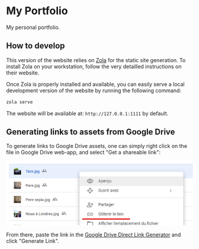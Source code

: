 # My Portfolio

My personal portfolio.

## How to develop

This version of the website relies on [Zola](https://www.getzola.org/) for the
static site generation. To install Zola on your workstation, follow the very
detailled instructions on their website.

Once Zola is properly installed and available, you can easily serve a local
development version of the website by running the following command:

```bash
zola serve
```

The website will be available at: `http://127.0.0.1:1111` by default.

## Generating links to assets from Google Drive

To generate links to Google Drive assets, one can simply right click on the file
in Google Drive web-app, and select "Get a shareable link":

![Get a shareable link in Google Drive](./docs/google-drive-get-shareable-link.png)

From there, paste the link in the [Google Drive Direct Link
Generator](https://buildbrothers.com/gdrive-generator/) and click "Generate
Link".